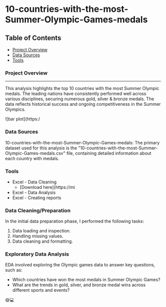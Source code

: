 # 10-countries-with-the-most-Summer-Olympic-Games-medals

## Table of Contents

- [Project Overview](#project-overview)
- [Data Sources](#data-sources)
- [Tools](#tools)

### Project Overview
---

This analysis highlights the top 10 countries with the most Summer Olympic medals. The leading nations have consistently performed well across various disciplines, securing numerous gold, silver & bronze medals. The data reflects historical success and ongoing competitiveness in the Summer Olympics.

![bar plot](https:/

### Data Sources

10-countries-with-the-most-Summer-Olympic-Games-medals: The primary dataset used for this analysis is the "10-countries-with-the-most-Summer-Olympic-Games-medals.csv" file, containing detailed information about each country with medals.

### Tools

- Excel - Data Cleaning
  - [Download here](https://mi
- Excel - Data Analysis
- Excel - Creating reports


### Data Cleaning/Preparation

In the initial data preparation phase, I performed the following tasks:
1. Data loading and inspection.
2. Handling missing values.
3. Data cleaning and formatting.

### Exploratory Data Analysis

EDA involved exploring the Olympic games data to answer key questions, such as:

- Which countries have won the most medals in Summer Olympic Games?
- What are the trends in gold, silver, and bronze medal wins across different sports and events?

😄💻
